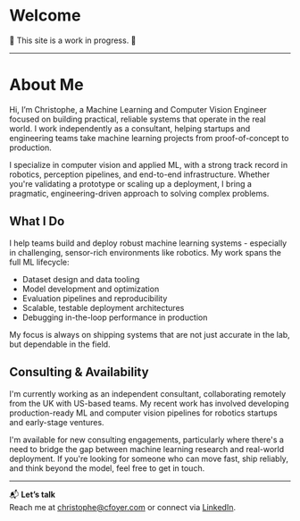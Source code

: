 # Welcome

🚧 This site is a work in progress. 🚧

---

# About Me

Hi, I’m Christophe, a Machine Learning and Computer Vision Engineer focused on building practical, reliable systems that operate in the real world. I work independently as a consultant, helping startups and engineering teams take machine learning projects from proof-of-concept to production.

I specialize in computer vision and applied ML, with a strong track record in robotics, perception pipelines, and end-to-end infrastructure. Whether you're validating a prototype or scaling up a deployment, I bring a pragmatic, engineering-driven approach to solving complex problems.

## What I Do

I help teams build and deploy robust machine learning systems - especially in challenging, sensor-rich environments like robotics. My work spans the full ML lifecycle:

- Dataset design and data tooling  
- Model development and optimization  
- Evaluation pipelines and reproducibility  
- Scalable, testable deployment architectures  
- Debugging in-the-loop performance in production  

My focus is always on shipping systems that are not just accurate in the lab, but dependable in the field.

## Consulting & Availability

I'm currently working as an independent consultant, collaborating remotely from the UK with US-based teams. My recent work has involved developing production-ready ML and computer vision pipelines for robotics startups and early-stage ventures.

I'm available for new consulting engagements, particularly where there's a need to bridge the gap between machine learning research and real-world deployment. If you're looking for someone who can move fast, ship reliably, and think beyond the model, feel free to get in touch.

---

📬 **Let’s talk**  
Reach me at [christophe@cfoyer.com](mailto:christophe@cfoyer.com) or connect via [LinkedIn](https://linkedin.cfoyer.com/).
